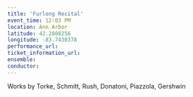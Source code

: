 ```yaml
---
title: 'Furlong Recital'
event_time: 12:03 PM
location: Ann Arbor
latitude: 42.2808256
longitude: -83.7430378
performance_url: 
ticket_information_url: 
ensemble: 
conductor: 
---
```

<p>Works by Torke, Schmitt, Rush, Donatoni, Piazzola, Gershwin</p>